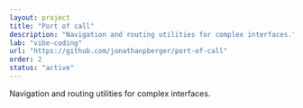 ```yaml
---
layout: project
title: "Port of call"
description: "Navigation and routing utilities for complex interfaces."
lab: "vibe-coding"
url: "https://github.com/jonathanpberger/port-of-call"
order: 2
status: "active"
---
```


Navigation and routing utilities for complex interfaces.